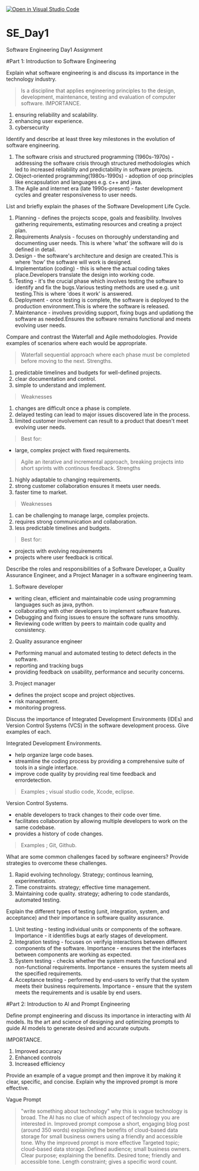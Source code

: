 [![Open in Visual Studio Code](https://classroom.github.com/assets/open-in-vscode-2e0aaae1b6195c2367325f4f02e2d04e9abb55f0b24a779b69b11b9e10269abc.svg)](https://classroom.github.com/online_ide?assignment_repo_id=18664935&assignment_repo_type=AssignmentRepo)
# SE_Day1
Software Engineering Day1 Assignment

#Part 1: Introduction to Software Engineering

Explain what software engineering is and discuss its importance in the technology industry.
> Is a discipline that applies engineering principles to the design, development, maintenance, testing and evaluation of computer software.
IMPORTANCE.
1. ensuring reliability and scalability.
2. enhancing user experience.
3. cybersecurity

Identify and describe at least three key milestones in the evolution of software engineering.
1. The software crisis and structured programming (1960s-1970s) - addressing the software crisis through structured methodologies which led to increased reliability and predictability in software projects.
2. Object-oriented programming(1980s-1990s) - adoption of oop principles like encapsulation and languages e.g. c++ and java.
3. The Agile and internet era (late 1990s-present) - faster development cycles and greater responsiveness to user needs.

List and briefly explain the phases of the Software Development Life Cycle.
1. Planning - defines the projects scope, goals and feasibility. Involves gathering requirements, estimating resources and creating a project plan.
2. Requirements Analysis - focuses on thoroughly understanding and documenting user needs. This is where 'what' the software will do is defined in detail.
3. Design - the software's architecture and design are created.This is where 'how' the software will work is designed.
4. Implementation (coding) - this is where the actual coding takes place.Developers translate the design into working code.
5. Testing - it's the crucial phase which involves testing the software to identify and fix the bugs.Various testing methods are used e.g. unit testing.This is where 'does it work' is answered.
6. Deployment - once testing is complete, the software is deployed to the production environment.This is where the software is released.
7. Maintenance - involves providing support, fixing bugs and updationg the software as needed.Ensures the software remains functional and meets evolving user needs.

Compare and contrast the Waterfall and Agile methodologies. Provide examples of scenarios where each would be appropriate.
> Waterfall
sequential approach where each phase must be completed before moving to the next.
>Strengths.
1. predictable timelines and budgets for well-defined projects.
2. clear documentation and control.
3. simple to understand and implement.
>Weaknesses
1. changes are difficult once a phase is complete.
2. delayed testing can lead to major issues discovered late in the process.
3. limited customer involvement can result to a product that doesn't meet evolving user needs.
>Best for:
- large, complex project with fixed requirements.

> Agile
an iterative and incremental approach, breaking projects into short sprints with continous feedback.
>Strengths
1. highly adaptable to changing requirements.
2. strong customer collaboration ensures it meets user needs.
3. faster time to market.
>Weaknesses
1. can be challenging to manage large, complex projects.
2. requires strong communication and collaboration.
3. less predictable timelines and budgets.
>Best for:
- projects with evolving requirements
- projects where user feedback is critical.

Describe the roles and responsibilities of a Software Developer, a Quality Assurance Engineer, and a Project Manager in a software engineering team.
1. Software developer
- writing clean, efficient and maintainable code using programming languages such as java, python.
- collaborating with other developers to implement software features.
- Debugging and fixing issues to ensure the software runs smoothly.
- Reviewing code written by peers to maintain code quality and consistency.

2. Quality assurance engineer
- Performing manual and automated testing to detect defects in the software.
- reporting and tracking bugs
- providing feedback on usability, performance and security concerns.

3. Project manager
- defines the project scope and project objectives.
- risk management.
- monitoring progress.

Discuss the importance of Integrated Development Environments (IDEs) and Version Control Systems (VCS) in the software development process. Give examples of each.

Integrated Development Environments.
- help organize large code bases.
- streamline the coding process by providing a comprehensive suite of tools in a single interface.
- improve code quality by providing real time feedback and errordetection.
>Examples ; visual studio code, Xcode, eclipse.

Version Control Systems.
- enable developers to track changes to their code over time.
- facilitates collaboration by allowing multiple developers to work on the same codebase.
- provides a history of code changes.
>Examples ; Git, Github.

What are some common challenges faced by software engineers? Provide strategies to overcome these challenges.
1. Rapid evolving technology.
Strategy; continous learning, experimentation.
2. Time constraints.
strategy; effective time management.
3. Maintaining code quality.
strategy; adhering to code standards, automated testing.

Explain the different types of testing (unit, integration, system, and acceptance) and their importance in software quality assurance.
1. Unit testing - testing individual units or components of the software.
Importance - it identifies bugs at early stages of development.
2. Integration testing - focuses on verifyig interactions between different components of the software.
Importance - ensures thet the interfaces between components are working as expected.
3. System testing - checks whether the system meets the functional and non-functional requirements.
Importance - ensures the system meets all the specified requirements.
4. Acceptance testing - performed by end-users to verify that the system meets their business requirements.
Importance - ensure that the system meets the requirements and is usable by end users.

#Part 2: Introduction to AI and Prompt Engineering


Define prompt engineering and discuss its importance in interacting with AI models.
Its the art and science of designing and optimizing prompts to guide AI models to generate desired and accurate outputs.

IMPORTANCE.
1. Improved accuracy
2. Enhanced controls
3. Increased efficiency

Provide an example of a vague prompt and then improve it by making it clear, specific, and concise. Explain why the improved prompt is more effective.

Vague Prompt
>"write something about technology"
why this is vague
>technology is broad. The AI has no clue of which aspect of technology you are interested in.
Improved prompt
>compose a short, engaging blog post (around 350 words) explaining the benefits of cloud-based data storage for small business owners using a friendly and accessible tone.
Why the improved prompt is more effective
>Targeted topic; cloud-based data storage.
>Defined audience; small business owners.
>Clear purpose; explaining the benefits.
>Desired tone; friendly and accessible tone.
>Length constraint; gives a specific word count. 
